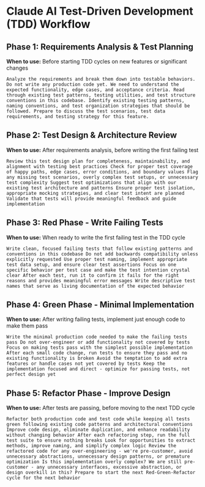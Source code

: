 # Claude AI Test-Driven Development (TDD) Workflow

## Phase 1: Requirements Analysis & Test Planning
**When to use:** Before starting TDD cycles on new features or significant changes

```
Analyze the requirements and break them down into testable behaviors. Do not write any production code yet. We need to understand the expected functionality, edge cases, and acceptance criteria. Read through existing test patterns, testing utilities, and test structure conventions in this codebase. Identify existing testing patterns, naming conventions, and test organization strategies that should be followed. Prepare to discuss the test scenarios, test data requirements, and testing strategy for this feature.
```

## Phase 2: Test Design & Architecture Review
**When to use:** After requirements analysis, before writing the first failing test

```
Review this test design plan for completeness, maintainability, and alignment with testing best practices Check for proper test coverage of happy paths, edge cases, error conditions, and boundary values Flag any missing test scenarios, overly complex test setups, or unnecessary test complexity Suggest test optimizations that align with our existing test architecture and patterns Ensure proper test isolation, appropriate mocking strategies, and clear test intent are planned Validate that tests will provide meaningful feedback and guide implementation
```

## Phase 3: Red Phase - Write Failing Tests
**When to use:** When ready to write the first failing test in the TDD cycle

```
Write clean, focused failing tests that follow existing patterns and conventions in this codebase Do not add backwards compatibility unless explicitly requested Use proper test naming, implement appropriate test data setup, and ensure clear test assertions Focus on one specific behavior per test case and make the test intention crystal clear After each test, run it to confirm it fails for the right reasons and provides meaningful error messages Write descriptive test names that serve as living documentation of the expected behavior
```

## Phase 4: Green Phase - Minimal Implementation
**When to use:** After writing failing tests, implement just enough code to make them pass

```
Write the minimal production code needed to make the failing tests pass Do not over-engineer or add functionality not covered by tests Focus on making tests pass with the simplest possible implementation After each small code change, run tests to ensure they pass and no existing functionality is broken Avoid the temptation to add extra features or handle cases not yet covered by tests Keep the implementation focused and direct - optimize for passing tests, not perfect design yet
```

## Phase 5: Refactor Phase - Improve Design
**When to use:** After tests are passing, before moving to the next TDD cycle

```
Refactor both production code and test code while keeping all tests green following existing code patterns and architectural conventions Improve code design, eliminate duplication, and enhance readability without changing behavior After each refactoring step, run the full test suite to ensure nothing breaks Look for opportunities to extract methods, improve naming, and simplify complex logic Review the refactored code for any over-engineering - we're pre-customer, avoid unnecessary abstractions, unnecessary design patterns, or premature optimization Is this implementation overly complex? We are still pre-customer - any unnecessary interfaces, excessive abstraction, or design overkill in this? Prepare to start the next Red-Green-Refactor cycle for the next behavior
```